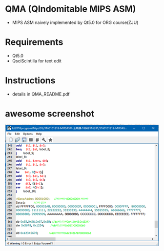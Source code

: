 # QMA (QIndomitable MIPS ASM)
- MIPS ASM naively implemented by Qt5.0 for ORG course(ZJU)<br>

# Requirements
- Qt5.0
- QsciScintilla for text edit<br>

# Instructions
- details in QMA_README.pdf<br>

# awesome screenshot
![image](https://github.com/Robert-xiaoqiang/MIPSASM/raw/master/sample.png)
